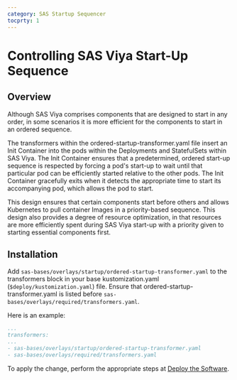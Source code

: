 ```yaml
---
category: SAS Startup Sequencer
tocprty: 1
---
```


# Controlling SAS Viya Start-Up Sequence

## Overview

Although SAS Viya comprises components that are designed to start in any order, in some scenarios it is more efficient for the components to start in an ordered sequence.

The transformers within the ordered-startup-transformer.yaml file insert an Init Container into the pods within the Deployments and StatefulSets within SAS Viya.  The Init Container ensures that a predetermined, ordered start-up sequence is respected by forcing a pod's start-up to wait until that particular pod can be efficiently started relative to the other pods.  The Init Container gracefully exits when it detects the appropriate time to start its accompanying pod, which allows the pod to start.

This design ensures that certain components start before others and allows Kubernetes to pull container Images in a priority-based sequence.  This design also provides a degree of resource optimization, in that resources are more efficiently spent during SAS Viya start-up with a priority given to starting essential components first.

## Installation

Add `sas-bases/overlays/startup/ordered-startup-transformer.yaml` to the transformers block in your base kustomization.yaml (`$deploy/kustomization.yaml`) file.  Ensure that ordered-startup-transformer.yaml is listed before `sas-bases/overlays/required/transformers.yaml`.

Here is an example:

```yaml
...
transformers:
...
- sas-bases/overlays/startup/ordered-startup-transformer.yaml
- sas-bases/overlays/required/transformers.yaml
```

To apply the change, perform the appropriate steps at [Deploy the Software](https://go.documentation.sas.com/doc/en/itopscdc/v_018/dplyml0phy0dkr/p127f6y30iimr6n17x2xe9vlt54q.htm).

